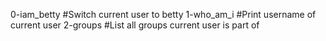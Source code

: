 0-iam_betty	#Switch current user to betty
1-who_am_i	#Print username of current user
2-groups	#List all groups current user is part of

